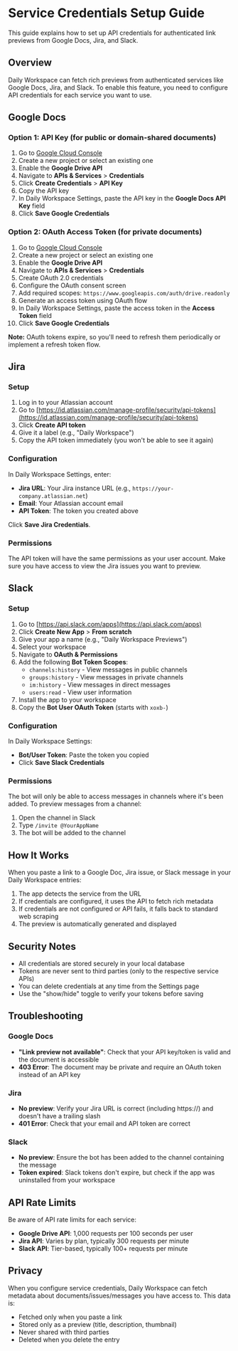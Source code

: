 # Service Credentials Setup Guide

This guide explains how to set up API credentials for authenticated link previews from Google Docs, Jira, and Slack.

## Overview

Daily Workspace can fetch rich previews from authenticated services like Google Docs, Jira, and Slack. To enable this feature, you need to configure API credentials for each service you want to use.

## Google Docs

### Option 1: API Key (for public or domain-shared documents)

1. Go to [Google Cloud Console](https://console.cloud.google.com/)
2. Create a new project or select an existing one
3. Enable the **Google Drive API**
4. Navigate to **APIs & Services** > **Credentials**
5. Click **Create Credentials** > **API Key**
6. Copy the API key
7. In Daily Workspace Settings, paste the API key in the **Google Docs API Key** field
8. Click **Save Google Credentials**

### Option 2: OAuth Access Token (for private documents)

1. Go to [Google Cloud Console](https://console.cloud.google.com/)
2. Create a new project or select an existing one
3. Enable the **Google Drive API**
4. Navigate to **APIs & Services** > **Credentials**
5. Create OAuth 2.0 credentials
6. Configure the OAuth consent screen
7. Add required scopes: `https://www.googleapis.com/auth/drive.readonly`
8. Generate an access token using OAuth flow
9. In Daily Workspace Settings, paste the access token in the **Access Token** field
10. Click **Save Google Credentials**

**Note:** OAuth tokens expire, so you'll need to refresh them periodically or implement a refresh token flow.

## Jira

### Setup

1. Log in to your Atlassian account
2. Go to [https://id.atlassian.com/manage-profile/security/api-tokens](https://id.atlassian.com/manage-profile/security/api-tokens)
3. Click **Create API token**
4. Give it a label (e.g., "Daily Workspace")
5. Copy the API token immediately (you won't be able to see it again)

### Configuration

In Daily Workspace Settings, enter:
- **Jira URL**: Your Jira instance URL (e.g., `https://your-company.atlassian.net`)
- **Email**: Your Atlassian account email
- **API Token**: The token you created above

Click **Save Jira Credentials**.

### Permissions

The API token will have the same permissions as your user account. Make sure you have access to view the Jira issues you want to preview.

## Slack

### Setup

1. Go to [https://api.slack.com/apps](https://api.slack.com/apps)
2. Click **Create New App** > **From scratch**
3. Give your app a name (e.g., "Daily Workspace Previews")
4. Select your workspace
5. Navigate to **OAuth & Permissions**
6. Add the following **Bot Token Scopes**:
   - `channels:history` - View messages in public channels
   - `groups:history` - View messages in private channels
   - `im:history` - View messages in direct messages
   - `users:read` - View user information
7. Install the app to your workspace
8. Copy the **Bot User OAuth Token** (starts with `xoxb-`)

### Configuration

In Daily Workspace Settings:
- **Bot/User Token**: Paste the token you copied
- Click **Save Slack Credentials**

### Permissions

The bot will only be able to access messages in channels where it's been added. To preview messages from a channel:
1. Open the channel in Slack
2. Type `/invite @YourAppName`
3. The bot will be added to the channel

## How It Works

When you paste a link to a Google Doc, Jira issue, or Slack message in your Daily Workspace entries:

1. The app detects the service from the URL
2. If credentials are configured, it uses the API to fetch rich metadata
3. If credentials are not configured or API fails, it falls back to standard web scraping
4. The preview is automatically generated and displayed

## Security Notes

- All credentials are stored securely in your local database
- Tokens are never sent to third parties (only to the respective service APIs)
- You can delete credentials at any time from the Settings page
- Use the "show/hide" toggle to verify your tokens before saving

## Troubleshooting

### Google Docs
- **"Link preview not available"**: Check that your API key/token is valid and the document is accessible
- **403 Error**: The document may be private and require an OAuth token instead of an API key

### Jira
- **No preview**: Verify your Jira URL is correct (including https://) and doesn't have a trailing slash
- **401 Error**: Check that your email and API token are correct

### Slack
- **No preview**: Ensure the bot has been added to the channel containing the message
- **Token expired**: Slack tokens don't expire, but check if the app was uninstalled from your workspace

## API Rate Limits

Be aware of API rate limits for each service:
- **Google Drive API**: 1,000 requests per 100 seconds per user
- **Jira API**: Varies by plan, typically 300 requests per minute
- **Slack API**: Tier-based, typically 100+ requests per minute

## Privacy

When you configure service credentials, Daily Workspace can fetch metadata about documents/issues/messages you have access to. This data is:
- Fetched only when you paste a link
- Stored only as a preview (title, description, thumbnail)
- Never shared with third parties
- Deleted when you delete the entry


